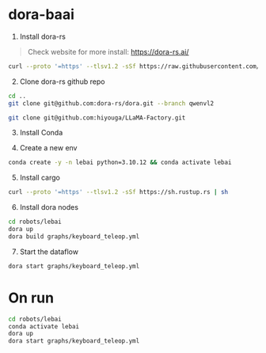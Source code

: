 # dora-baai

1. Install dora-rs

> Check website for more install: https://dora-rs.ai/

```bash
curl --proto '=https' --tlsv1.2 -sSf https://raw.githubusercontent.com/dora-rs/dora/main/install.sh | bash
```

2. Clone dora-rs github repo

```bash
cd ..
git clone git@github.com:dora-rs/dora.git --branch qwenvl2

git clone git@github.com:hiyouga/LLaMA-Factory.git
```

3. Install Conda

4. Create a new env

```bash
conda create -y -n lebai python=3.10.12 && conda activate lebai
```

5. Install cargo

```bash
curl --proto '=https' --tlsv1.2 -sSf https://sh.rustup.rs | sh
```

6. Install dora nodes

```bash
cd robots/lebai
dora up
dora build graphs/keyboard_teleop.yml
```

7. Start the dataflow

```bash
dora start graphs/keyboard_teleop.yml
```


# On run


```bash
cd robots/lebai
conda activate lebai
dora up
dora start graphs/keyboard_teleop.yml
```